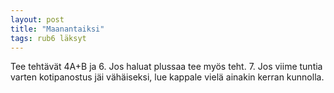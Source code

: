 ```yaml
---
layout: post
title: "Maanantaiksi"
tags: rub6 läksyt
---
```


Tee tehtävät 4A+B ja 6. Jos haluat plussaa tee myös teht. 7. Jos viime tuntia varten kotipanostus jäi vähäiseksi, lue kappale vielä ainakin kerran kunnolla.